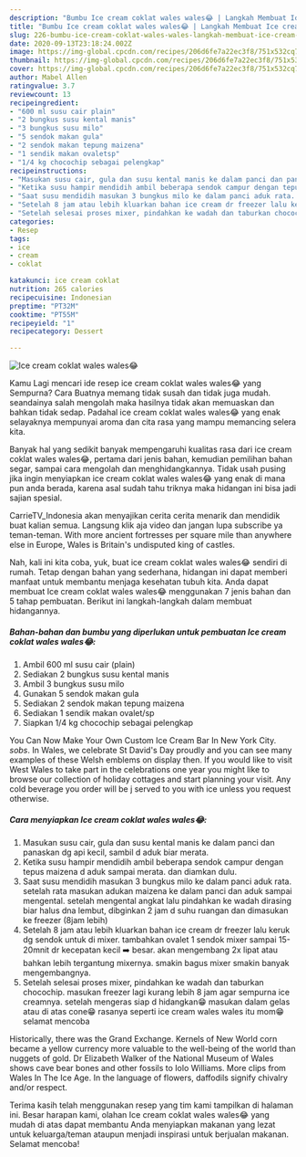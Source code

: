 ```yaml
---
description: "Bumbu Ice cream coklat wales wales😂 | Langkah Membuat Ice cream coklat wales wales😂 Yang Enak Dan Mudah"
title: "Bumbu Ice cream coklat wales wales😂 | Langkah Membuat Ice cream coklat wales wales😂 Yang Enak Dan Mudah"
slug: 226-bumbu-ice-cream-coklat-wales-wales-langkah-membuat-ice-cream-coklat-wales-wales-yang-enak-dan-mudah
date: 2020-09-13T23:18:24.002Z
image: https://img-global.cpcdn.com/recipes/206d6fe7a22ec3f8/751x532cq70/ice-cream-coklat-wales-wales😂-foto-resep-utama.jpg
thumbnail: https://img-global.cpcdn.com/recipes/206d6fe7a22ec3f8/751x532cq70/ice-cream-coklat-wales-wales😂-foto-resep-utama.jpg
cover: https://img-global.cpcdn.com/recipes/206d6fe7a22ec3f8/751x532cq70/ice-cream-coklat-wales-wales😂-foto-resep-utama.jpg
author: Mabel Allen
ratingvalue: 3.7
reviewcount: 13
recipeingredient:
- "600 ml susu cair plain"
- "2 bungkus susu kental manis"
- "3 bungkus susu milo"
- "5 sendok makan gula"
- "2 sendok makan tepung maizena"
- "1 sendik makan ovaletsp"
- "1/4 kg chocochip sebagai pelengkap"
recipeinstructions:
- "Masukan susu cair, gula dan susu kental manis ke dalam panci dan panaskan dg api kecil, sambil d aduk biar merata."
- "Ketika susu hampir mendidih ambil beberapa sendok campur dengan tepus maizena d aduk sampai merata. dan diamkan dulu."
- "Saat susu mendidih masukan 3 bungkus milo ke dalam panci aduk rata. setelah rata masukan adukan maizena ke dalam panci dan aduk sampai mengental. setelah mengental angkat lalu pindahkan ke wadah dirasing biar halus dna lembut, dibginkan 2 jam d suhu ruangan dan dimasukan ke freezer (8jam lebih)"
- "Setelah 8 jam atau lebih kluarkan bahan ice cream dr freezer lalu keruk dg sendok untuk di mixer. tambahkan ovalet 1 sendok mixer sampai 15-20mnit dr kecepatan kecil ➡️ besar. akan mengembang 2x lipat atau bahkan lebih tergantung mixernya. smakin bagus mixer smakin banyak mengembangnya."
- "Setelah selesai proses mixer, pindahkan ke wadah dan taburkan chocochip. masukan freezer lagi kurang lebih 8 jam agar sempurna ice creamnya. setelah mengeras siap d hidangkan😁 masukan dalam gelas atau di atas cone😁 rasanya seperti ice cream wales wales itu mom😁 selamat mencoba"
categories:
- Resep
tags:
- ice
- cream
- coklat

katakunci: ice cream coklat 
nutrition: 265 calories
recipecuisine: Indonesian
preptime: "PT32M"
cooktime: "PT55M"
recipeyield: "1"
recipecategory: Dessert

---
```



![Ice cream coklat wales wales😂](https://img-global.cpcdn.com/recipes/206d6fe7a22ec3f8/751x532cq70/ice-cream-coklat-wales-wales😂-foto-resep-utama.jpg)

Kamu Lagi mencari ide resep ice cream coklat wales wales😂 yang Sempurna? Cara Buatnya memang tidak susah dan tidak juga mudah. seandainya salah mengolah maka hasilnya tidak akan memuaskan dan bahkan tidak sedap. Padahal ice cream coklat wales wales😂 yang enak selayaknya mempunyai aroma dan cita rasa yang mampu memancing selera kita.

Banyak hal yang sedikit banyak mempengaruhi kualitas rasa dari ice cream coklat wales wales😂, pertama dari jenis bahan, kemudian pemilihan bahan segar, sampai cara mengolah dan menghidangkannya. Tidak usah pusing jika ingin menyiapkan ice cream coklat wales wales😂 yang enak di mana pun anda berada, karena asal sudah tahu triknya maka hidangan ini bisa jadi sajian spesial.

CarrieTV_Indonesia akan menyajikan cerita cerita menarik dan mendidik buat kalian semua. Langsung klik aja video dan jangan lupa subscribe ya teman-teman. With more ancient fortresses per square mile than anywhere else in Europe, Wales is Britain&#39;s undisputed king of castles.


Nah, kali ini kita coba, yuk, buat ice cream coklat wales wales😂 sendiri di rumah. Tetap dengan bahan yang sederhana, hidangan ini dapat memberi manfaat untuk membantu menjaga kesehatan tubuh kita. Anda dapat membuat Ice cream coklat wales wales😂 menggunakan 7 jenis bahan dan 5 tahap pembuatan. Berikut ini langkah-langkah dalam membuat hidangannya.

<!--inarticleads1-->

##### Bahan-bahan dan bumbu yang diperlukan untuk pembuatan Ice cream coklat wales wales😂:

1. Ambil 600 ml susu cair (plain)
1. Sediakan 2 bungkus susu kental manis
1. Ambil 3 bungkus susu milo
1. Gunakan 5 sendok makan gula
1. Sediakan 2 sendok makan tepung maizena
1. Sediakan 1 sendik makan ovalet/sp
1. Siapkan 1/4 kg chocochip sebagai pelengkap


You Can Now Make Your Own Custom Ice Cream Bar In New York City. *sobs*. In Wales, we celebrate St David&#39;s Day proudly and you can see many examples of these Welsh emblems on display then. If you would like to visit West Wales to take part in the celebrations one year you might like to browse our collection of holiday cottages and start planning your visit. Any cold beverage you order will be j served to you with ice unless you request otherwise. 

<!--inarticleads2-->

##### Cara menyiapkan Ice cream coklat wales wales😂:

1. Masukan susu cair, gula dan susu kental manis ke dalam panci dan panaskan dg api kecil, sambil d aduk biar merata.
1. Ketika susu hampir mendidih ambil beberapa sendok campur dengan tepus maizena d aduk sampai merata. dan diamkan dulu.
1. Saat susu mendidih masukan 3 bungkus milo ke dalam panci aduk rata. setelah rata masukan adukan maizena ke dalam panci dan aduk sampai mengental. setelah mengental angkat lalu pindahkan ke wadah dirasing biar halus dna lembut, dibginkan 2 jam d suhu ruangan dan dimasukan ke freezer (8jam lebih)
1. Setelah 8 jam atau lebih kluarkan bahan ice cream dr freezer lalu keruk dg sendok untuk di mixer. tambahkan ovalet 1 sendok mixer sampai 15-20mnit dr kecepatan kecil ➡️ besar. akan mengembang 2x lipat atau bahkan lebih tergantung mixernya. smakin bagus mixer smakin banyak mengembangnya.
1. Setelah selesai proses mixer, pindahkan ke wadah dan taburkan chocochip. masukan freezer lagi kurang lebih 8 jam agar sempurna ice creamnya. setelah mengeras siap d hidangkan😁 masukan dalam gelas atau di atas cone😁 rasanya seperti ice cream wales wales itu mom😁 selamat mencoba


Historically, there was the Grand Exchange. Kernels of New World corn became a yellow currency more valuable to the well-being of the world than nuggets of gold. Dr Elizabeth Walker of the National Museum of Wales shows cave bear bones and other fossils to Iolo Williams. More clips from Wales In The Ice Age. In the language of flowers, daffodils signify chivalry and/or respect. 

Terima kasih telah menggunakan resep yang tim kami tampilkan di halaman ini. Besar harapan kami, olahan Ice cream coklat wales wales😂 yang mudah di atas dapat membantu Anda menyiapkan makanan yang lezat untuk keluarga/teman ataupun menjadi inspirasi untuk berjualan makanan. Selamat mencoba!
